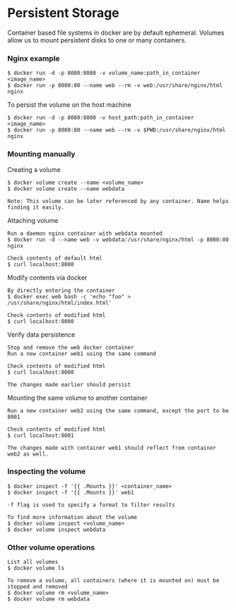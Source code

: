 # Persistent Storage

Container based file systems in docker are by default ephemeral.
Volumes allow us to mount persistent disks to one or many containers.

### Nginx example

```
$ docker run -d -p 8080:8080 -v volume_name:path_in_container <image_name>
$ docker run -p 8080:80 --name web --rm -v web:/usr/share/nginx/html nginx
```

To persist the volume on the host machine
```
$ docker run -d -p 8080:8080 -v host_path:path_in_container <image_name>
$ docker run -p 8080:80 --name web --rm -v $PWD:/usr/share/nginx/html nginx
```

### Mounting manually

Creating a volume

```
$ docker volume create --name <volume_name>
$ docker volume create --name webdata

Note: This volume can be later referenced by any container. Name helps finding it easily.
```

Attaching volume

```
Run a daemon nginx container with webdata mounted
$ docker run -d --name web -v webdata:/usr/share/nginx/html -p 8000:80 nginx

Check contents of default html
$ curl localhost:8000
```

Modify contents via docker

```
By directly entering the container
$ docker exec web bash -c 'echo "foo" > /usr/share/nginx/html/index.html'

Check contents of modified html
$ curl localhost:8000
```

Verify data persistence

```
Stop and remove the web docker container
Run a new container web1 using the same command

Check contents of modified html
$ curl localhost:8000

The changes made earlier should persist
```

Mounting the same volume to another container

```
Run a new container web2 using the same command, except the port to be 8001

Check contents of modified html
$ curl localhost:8001

The changes made with container web1 should reflect from container web2 as well.
```

### Inspecting the volume

```
$ docker inspect -f '{{ .Mounts }}' <container_name>
$ docker inspect -f '{{ .Mounts }}' web1

-f flag is used to specify a format to filter results

To find more information about the volume
$ docker volume inspect <volume_name>
$ docker volume inspect webdata
```

### Other volume operations

```
List all volumes
$ docker volume ls

To remove a volume, all containers (where it is mounted on) must be stopped and removed
$ docker volume rm <volume_name>
$ docker volume rm webdata
```
